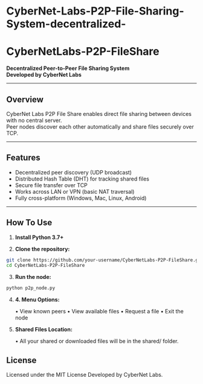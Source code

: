 # CyberNet-Labs-P2P-File-Sharing-System-decentralized-

# CyberNetLabs-P2P-FileShare

**Decentralized Peer-to-Peer File Sharing System**  
**Developed by CyberNet Labs**

---

## Overview

CyberNet Labs P2P File Share enables direct file sharing between devices with no central server.  
Peer nodes discover each other automatically and share files securely over TCP.

---

## Features

- Decentralized peer discovery (UDP broadcast)
- Distributed Hash Table (DHT) for tracking shared files
- Secure file transfer over TCP
- Works across LAN or VPN (basic NAT traversal)
- Fully cross-platform (Windows, Mac, Linux, Android)

---

## How To Use

1. **Install Python 3.7+**

2. **Clone the repository:**

```bash
git clone https://github.com/your-username/CyberNetLabs-P2P-FileShare.git
cd CyberNetLabs-P2P-FileShare
```
3. **Run the node:**
```bash
python p2p_node.py
```

4. **4.	Menu Options:**

	•	View known peers
	•	View available files
	•	Request a file
	•	Exit the node

5.	**Shared Files Location:**

	•	All your shared or downloaded files will be in the shared/ folder.


## License

Licensed under the MIT License
Developed by CyberNet Labs.

